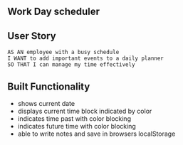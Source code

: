 ## Work Day scheduler
## User Story

```
AS AN employee with a busy schedule
I WANT to add important events to a daily planner
SO THAT I can manage my time effectively
```

## Built Functionality

  - shows current date
  - displays current time block indicated by color
  - indicates time past with color blocking
  - indicates future time with color blocking
  - able to write notes and save in browsers localStorage



